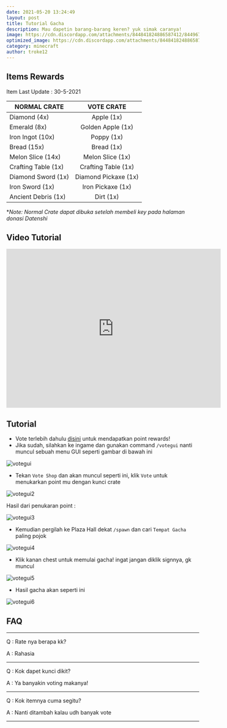 ```yaml
---
date: 2021-05-20 13:24:49
layout: post
title: Tutorial Gacha
description: Mau dapetin barang-barang keren? yuk simak caranya!
image: https://cdn.discordapp.com/attachments/844841824886587412/844967343444590623/gacha-crate.png
optimized_image: https://cdn.discordapp.com/attachments/844841824886587412/844967343444590623/gacha-crate.png
category: minecraft
author: troke12
---
```

## Items Rewards

Item Last Update : 30-5-2021

| NORMAL CRATE | VOTE CRATE  |
|---|:-:|
| Diamond (4x)  |  Apple (1x) |
| Emerald (8x)  |  Golden Apple (1x) |
| Iron Ingot (10x)  | Poppy (1x)  |
| Bread (15x)  | Bread (1x)  |
| Melon Slice (14x)  | Melon Slice (1x) |
| Crafting Table (1x)  | Crafting Table (1x)  |
| Diamond Sword (1x)  | Diamond Pickaxe (1x)  |
| Iron Sword (1x) | Iron Pickaxe (1x) |
| Ancient Debris (1x)  | Dirt (1x)  |

**Note: Normal Crate dapat dibuka setelah membeli key pada halaman donasi Datenshi*

## Video Tutorial

<iframe width="560" height="415" src="https://www.youtube.com/embed/zLo7st6Y4c8" title="YouTube video player" frameborder="0" allow="accelerometer; autoplay; clipboard-write; encrypted-media; gyroscope; picture-in-picture" allowfullscreen></iframe>

## Tutorial

* Vote terlebih dahulu [disini](https://link.troke.id/vote-mc) untuk mendapatkan point rewards!
* Jika sudah, silahkan ke ingame dan gunakan command `/votegui` nanti muncul sebuah menu GUI seperti gambar di bawah ini

![votegui](https://cdn.discordapp.com/attachments/844841824886587412/844969139864862760/2021-05-20_23.50.35.png)

* Tekan `Vote Shop` dan akan muncul seperti ini, klik `Vote` untuk menukarkan point mu dengan kunci crate

![votegui2](https://cdn.discordapp.com/attachments/844841824886587412/844973616876617728/2021-05-21_00.23.11.png)

Hasil dari penukaran point :

![votegui3](https://cdn.discordapp.com/attachments/844841824886587412/844974115911630870/unknown.png)

* Kemudian pergilah ke Plaza Hall dekat `/spawn` dan cari `Tempat Gacha` paling pojok

![votegui4](https://cdn.discordapp.com/attachments/844841824886587412/844969140230160434/2021-05-20_23.50.57.png)

* Klik kanan chest untuk memulai gacha! ingat jangan diklik signnya, gk muncul

![votegui5](https://cdn.discordapp.com/attachments/844841824886587412/844969141160902696/2021-05-20_23.50.59.png)

* Hasil gacha akan seperti ini

![votegui6](https://cdn.discordapp.com/attachments/844841824886587412/844974928054190090/unknown.png)

## FAQ

- - -

Q : Rate nya berapa kk?

A : Rahasia

- - -

Q : Kok dapet kunci dikit?

A : Ya banyakin voting makanya!

- - -

Q : Kok itemnya cuma segitu?

A : Nanti ditambah kalau udh banyak vote

- - -
